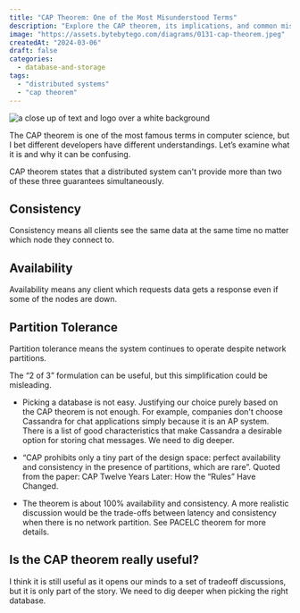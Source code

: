 ```yaml
---
title: "CAP Theorem: One of the Most Misunderstood Terms"
description: "Explore the CAP theorem, its implications, and common misunderstandings."
image: "https://assets.bytebytego.com/diagrams/0131-cap-theorem.jpeg"
createdAt: "2024-03-06"
draft: false
categories:
  - database-and-storage
tags:
  - "distributed systems"
  - "cap theorem"
---
```


![a close up of text and logo over a white background](https://assets.bytebytego.com/diagrams/0131-cap-theorem.jpeg)

The CAP theorem is one of the most famous terms in computer science, but I bet different developers have different understandings. Let’s examine what it is and why it can be confusing.

CAP theorem states that a distributed system can't provide more than two of these three guarantees simultaneously.

## Consistency

Consistency means all clients see the same data at the same time no matter which node they connect to.

## Availability

Availability means any client which requests data gets a response even if some of the nodes are down.

## Partition Tolerance

Partition tolerance means the system continues to operate despite network partitions.

The “2 of 3” formulation can be useful, but this simplification could be misleading.

*   Picking a database is not easy. Justifying our choice purely based on the CAP theorem is not enough. For example, companies don't choose Cassandra for chat applications simply because it is an AP system. There is a list of good characteristics that make Cassandra a desirable option for storing chat messages. We need to dig deeper.

*   “CAP prohibits only a tiny part of the design space: perfect availability and consistency in the presence of partitions, which are rare”. Quoted from the paper: CAP Twelve Years Later: How the “Rules” Have Changed.

*   The theorem is about 100% availability and consistency. A more realistic discussion would be the trade-offs between latency and consistency when there is no network partition. See PACELC theorem for more details.

## Is the CAP theorem really useful?

I think it is still useful as it opens our minds to a set of tradeoff discussions, but it is only part of the story. We need to dig deeper when picking the right database.
